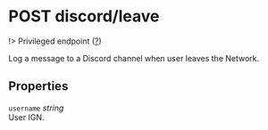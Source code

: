 # <span class="badge badge-light">POST</span> <span class="badge badge-light">discord/leave</span>

!> Privileged endpoint ([?](privileged.md))

Log a message to a Discord channel when user leaves the Network.

## Properties

`username` *string*  
User IGN.

